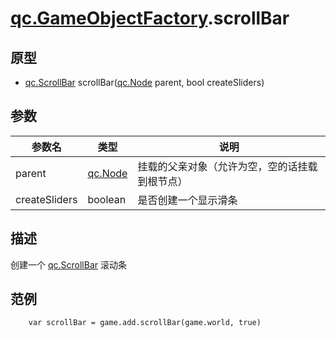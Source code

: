 # [qc.GameObjectFactory](GameObjectFactory.md).scrollBar

## 原型
* [qc.ScrollBar](CScrollBar.md) scrollBar([qc.Node](CNode.md) parent, bool createSliders)

## 参数
| 参数名 | 类型 | 说明 |
| ----------- | ----------- | ----------- |
| parent | [qc.Node](CNode.md) | 挂载的父亲对象（允许为空，空的话挂载到根节点） |
| createSliders | boolean | 是否创建一个显示滑条 |

## 描述
创建一个 [qc.ScrollBar](CScrollBar.md) 滚动条

## 范例
````
    var scrollBar = game.add.scrollBar(game.world, true)
````
